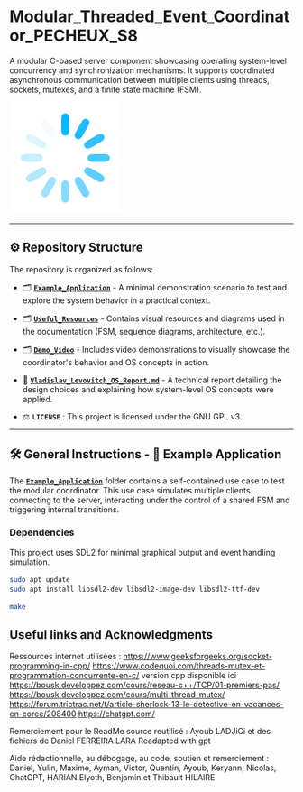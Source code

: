 # Modular_Threaded_Event_Coordinator_PECHEUX_S8

A modular C-based server component showcasing operating system-level concurrency and synchronization mechanisms. It supports coordinated asynchronous communication between multiple clients using threads, sockets, mutexes, and a finite state machine (FSM).

![Readme illustration](./Useful_Resources/Images_ReadME/Read_ME_0.png.gif)

---

## ⚙️ Repository Structure

The repository is organized as follows:

+ 🗂️ **[`Example_Application`](./Example_Application/Game_Educative_Application)** - A minimal demonstration scenario to test and explore the system behavior in a practical context.

+ 🗂️ **[`Useful_Resources`](./Useful_Resources)** - Contains visual resources and diagrams used in the documentation (FSM, sequence diagrams, architecture, etc.).

+ 🗂️ **[`Demo_Video`](./Demo_Video)** - Includes video demonstrations to visually showcase the coordinator's behavior and OS concepts in action.

+ 📄 **[`Vladislav_Levovitch_OS_Report.md`](./Vladislav_Levovitch_OS_Report.md)** - A technical report detailing the design choices and explaining how system-level OS concepts were applied.

+ ⚖️​ **`LICENSE`** : This project is licensed under the GNU GPL v3.


---

## 🛠️ General Instructions - 🧪 Example Application

The **[`Example_Application`](./Example_Application)** folder contains a self-contained use case to test the modular coordinator. This use case simulates multiple clients connecting to the server, interacting under the control of a shared FSM and triggering internal transitions.

### Dependencies
This project uses SDL2 for minimal graphical output and event handling simulation.

```bash
sudo apt update
sudo apt install libsdl2-dev libsdl2-image-dev libsdl2-ttf-dev

```
```bash
make
```

## Useful links and Acknowledgments

Ressources internet utilisées : https://www.geeksforgeeks.org/socket-programming-in-cpp/
https://www.codequoi.com/threads-mutex-et-programmation-concurrente-en-c/ version cpp disponible ici https://bousk.developpez.com/cours/reseau-c++/TCP/01-premiers-pas/
https://bousk.developpez.com/cours/multi-thread-mutex/
https://forum.trictrac.net/t/article-sherlock-13-le-detective-en-vacances-en-coree/208400 https://chatgpt.com/

Remerciement pour le ReadMe source reutilisé : Ayoub LADJiCi et des fichiers de Daniel FERREIRA LARA Readapted with gpt

Aide rédactionnelle, au débogage, au code, soutien et remerciement : Daniel, Yulin, Maxime, Ayman, Victor, Quentin, Ayoub, Keryann, Nicolas, ChatGPT, HARIAN Elyoth, Benjamin et Thibault HILAIRE